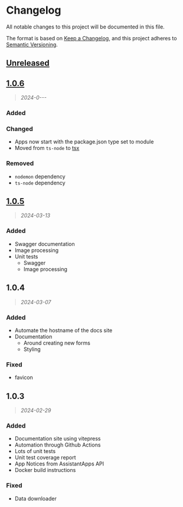 # Changelog

All notable changes to this project will be documented in this file.

The format is based on [Keep a Changelog](https://keepachangelog.com/en/1.1.0/),
and this project adheres to [Semantic Versioning](https://semver.org/spec/v2.0.0.html).

## [Unreleased]

## [1.0.6]

> _2024-0---_

### Added

### Changed

- Apps now start with the package.json type set to module
- Moved from `ts-node` to [tsx](https://www.npmjs.com/package/tsx)

### Removed

- `nodemon` dependency
- `ts-node` dependency

## [1.0.5]

> _2024-03-13_

### Added

- Swagger documentation
- Image processing
- Unit tests
  - Swagger
  - Image processing

## 1.0.4

> _2024-03-07_

### Added

- Automate the hostname of the docs site
- Documentation
  - Around creating new forms
  - Styling

### Fixed

- favicon

## 1.0.3

> _2024-02-29_

### Added

- Documentation site using vitepress
- Automation through Github Actions
- Lots of unit tests
- Unit test coverage report
- App Notices from AssistantApps API
- Docker build instructions

### Fixed

- Data downloader

[unreleased]: https://github.com/NMSUD/Form/compare/1.0.6...HEAD
[1.0.6]: https://github.com/NMSUD/Form/compare/1.0.6...1.0.5
[1.0.5]: https://github.com/NMSUD/Form/releases/tag/1.0.5
